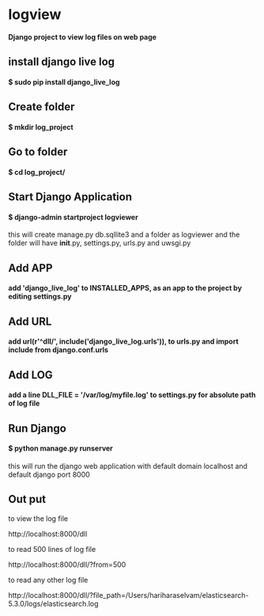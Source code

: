# logview
#### Django project to view log files on web page

## install django live log
#### $ sudo pip install django_live_log

## Create folder
#### $ mkdir log_project

## Go to folder
#### $ cd log_project/

## Start Django Application
#### $ django-admin startproject logviewer
 this will create manage.py db.sqllite3 and a folder as logviewer and the folder will have __init__.py, settings.py, urls.py and uwsgi.py

## Add APP 
#### add 'django_live_log' to INSTALLED_APPS, as an app to the project by editing settings.py

## Add URL
#### add url(r'^dll/', include('django_live_log.urls')), to urls.py and import include from django.conf.urls

## Add LOG
#### add a line DLL_FILE = '/var/log/myfile.log' to settings.py for absolute path of log file

## Run Django
#### $ python manage.py runserver 
 this will run the django web application with default domain localhost and default django port 8000


## Out put

 to view the log file

http://localhost:8000/dll 


 to read 500 lines of log file

http://localhost:8000/dll/?from=500


 to read any other log file

http://localhost:8000/dll/?file_path=/Users/hariharaselvam/elasticsearch-5.3.0/logs/elasticsearch.log


 



 



 


